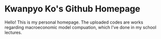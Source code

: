 # Kwanpyo Ko's Github Homepage
Hello! This is my personal homepage. 
The uploaded codes are works regarding macroeconomic model compuation, which I've done in my school lectures.
